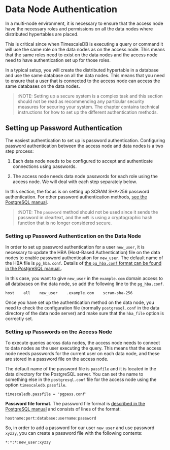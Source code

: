# Data Node Authentication [](distdb-auth)

In a multi-node environment, it is necessary to ensure that the access
node have the necessary roles and permissions on all the data nodes
where distributed hypertables are placed.

This is critical since when TimescaleDB is executing a query or
command it will use the same role on the data nodes as on the access
node. This means that the same roles need to exist on the data nodes
and the access node need to have authentication set up for those
roles.

In a typical setup, you will create the distributed hypertable in a
database and use the same database on all the data nodes. This means
that you need to ensure that a user that is connected to the access
node can access the same databases on the data nodes.

>:NOTE: Setting up a secure system is a complex task and this section
> should not be read as recommending any particular security measures
> for securing your system. The chapter contains technical
> instructions for how to set up the different authentication methods.

## Setting up Password Authentication [](distdb-auth-pass)

The easiest authentication to set up is password
authentication. Configuring password authentication between the access
node and data nodes is a two step process:

1. Each data node needs to be configured to accept and authenticate
   connections using passwords.

2. The access node needs data node passwords for each role using the
   access node. We will deal with each step separately below.

In this section, the focus is on setting up SCRAM SHA-256 password
authentication. For other password authentication methods, [see the
PostgreSQL manual][auth-password].

>:NOTE: The `password` method should not be used since it sends the
> password in cleartext, and the `md5` is using a cryptographic hash
> function that is no longer considered secure.

### Setting up Password Authentication on the Data Node [](distdb-auth-pass-data-node)

In order to set up password authentication for a user `new_user`, it
is necessary to update the HBA (Host-Based Authentication) file on the
data nodes to enable password authentication for `new_user`. The
default name of the HBA file is `pg_hba.conf`. Details of [the
`pg_hba.conf` format can be found in the PostgreSQL
manual.][postgresql-hba].

In this case, you want to give `new_user` in the `example.com` domain
access to all databases on the data node, so add the following line to
the `pg_hba.conf`.

```
host    all    new_user    .example.com    scram-sha-256
```

Once you have set up the authentication method on the data node, you
need to check the configuration file (normally `postgresql.conf` in
the data directory of the data node server) and make sure that the
`hba_file` option is correctly set.

### Setting up Passwords on the Access Node [](distdb-auth-pass-access-node)

To execute queries across data nodes, the access node needs to connect
to data nodes as the user executing the query. This means that the
access node needs passwords for the current user on each data node,
and these are stored in a password file on the access node.

The default name of the password file is `passfile` and it is located
in the data directory for the PostgreSQL server. You can set the name
to something else in the `postgresql.conf` file for the access node
using the option `timescaledb.passfile`.

```
timescaledb.passfile = 'pgpass.conf'
```

**Password file format.** The password file format is [described in
the PostgreSQL manual][passfile-format] and consists of lines of the
format:

```
hostname:port:database:username:password
```

So, in order to add a password for our user `new_user` and use
password `xyzzy`, you can create a password file with the following
contents:

```
*:*:*:new_user:xyzzy
```

[postgresql-hba]: https://www.postgresql.org/docs/current/auth-pg-hba-conf.html
[auth-password]: https://www.postgresql.org/docs/current/auth-password.html
[passfile-format]: https://www.postgresql.org/docs/current/libpq-pgpass.html
